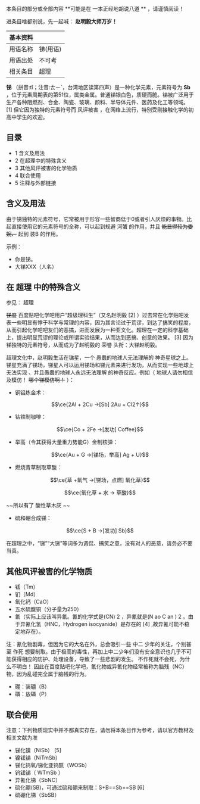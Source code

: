 本条目的部分或全部内容 **可能是在 一本正经地胡说八道  ** ，请谨慎阅读！

进条目啥都别说，先一起喊：  **赵明毅大师万岁！**

|  **基本资料**  ||
|---|---|
|用语名称  |  锑(用语)   |
|用语出处  |  不可考   |
|相关条目  |  超理   |
  
**锑** （拼音:tī；注音:ㄊㄧˋ，台湾地区读第四声）是一种化学元素，元素符号为 **Sb**
，位于元素周期表的第51位，属类金属。普通锑银白色，质硬而脆。锑被广泛用于生产各种阻燃剂、合金、陶瓷、玻璃、颜料、半导体元件、医药及化工等领域。  [1]
但它因为独特的元素符号而  风评被害  ，在网络上流行，特别受刚接触化学的初高中学生的欢迎。

##  目录

  * 1  含义及用法 
  * 2  在超理中的特殊含义 
  * 3  其他风评被害的化学物质 
  * 4  联合使用 
  * 5  注释与外部链接 

##  含义及用法

由于锑独特的元素符号，它常被用于形容一些智商低于0或者引人厌烦的事物。比起直接使用它的元素符号的全称，可以起到规避  河蟹  的作用，并且
~~能显得较为委婉、~~ 起到  装B  的作用。

示例：

  * 你是锑。 
  * 大锑XXX（人名） 

##  在  超理  中的特殊含义

参见：  超理

~~锑度~~ 百度贴吧化学吧用户“超级理科生”（又名赵明毅  [2]
）过去常在化学贴吧发表一些明显有悖于科学与常理的内容，因为其言论过于荒谬，到达了搞笑的程度，从而引起化学吧吧友们的恶搞，进而发展为一种亚文化。超理在一定的科学基础上，提出明显荒谬的理论或所谓实验结果，从而达到恶搞、创意的效果。
[3]  因为锑独特的元素符号，从而成为了赵明毅的 ~~荣誉~~ 头衔：大锑赵明毅。

超理文化中，赵明毅生活在锑星，一个  愚蠢的地球人无法理解的
神奇星球之上。锑星充满了锑场，锑星人可以运用锑场和锑元素来进行发功，从而实现一些地球上无法实现  、并且愚蠢的地球人永远无法理解  的神奇反应。例如（
地球人请勿相信及模仿！  ~~哪个锑模仿啊！~~ ）：

  * 铜铝炼金术： 

$$\ce{2Al + 2Cu ->[Sb] 2Au + Cl2↑}$$

  * 钴铁制咖啡： 

$$\ce{Co + 2Fe ->[发功] Coffee}$$

  * 举高（令其获得大量重力势能G）金制核弹： 

$$\ce{Au + G ->[锑场，举高] Ag + U}$$

  * 燃烧青草制取草酸： 

$$\ce{草 +氧气 ->[锑场，点燃] 氧化草}$$

$$\ce{氧化草 + 水 -> 草酸}$$

~~所以有了 酸性草木灰  ~~

  * 硫和硼合成锑： 

$$\ce{S + B ->[发功] Sb}$$

在超理之中，“锑”“大锑”等词多为调侃、搞笑之意，没有对人的恶意，请务必不要当真。

##  其他风评被害的化学物质

  * 铥（Tm） 
  * 钔（Md） 
  * 氧化钙（CaO） 
  * 五水硫酸铜（分子量为250） 
  * 氰（实际上应该叫异氰。氰的化学式是(CN)  2  ，异氰就是(N  ao  C  an  )  2  。由于异氰化氢（HNC，Hydrogen isocyanide）是存在的  [4]  ,故异氰可能不稳定地存在）。 

注：氰化物剧毒，但因为它的大名在外，总会吸引一些  中二  少年的关注，个别甚至  作死
想要制取。由于极高的毒性，再加上中二少年们没有安全意识也几乎不可能获得相应的防护、处理设备，导致了一些悲剧的发生。  不作死就不会死，为什么不明白！
因此在百度贴吧化学吧，氰化物或异氰化物经常被称为脑残（NC）物，因为乱碰完全属于脑残的行为。

  * 硼：装硼（B） 
  * 磷：放磷（P） 

##  联合使用

注意：下列物质现实中并不都真实存在，请勿将本条目作为参考，请以官方教材及相关文献为准

  * 锑化镍（NiSb）  [5] 
  * 镍铥锑（NiTmSb） 
  * 锑化钨氧/锑化亚钨酰（WOSb） 
  * 钨铥锑（  WTmSb  ） 
  * 异氰化锑（SbNC） 
  * 硫化硼(SB)，可通过硫和硼来制取：S+B==Sb==SB  [6] 
  * 硫硼化锑（SbSB） 